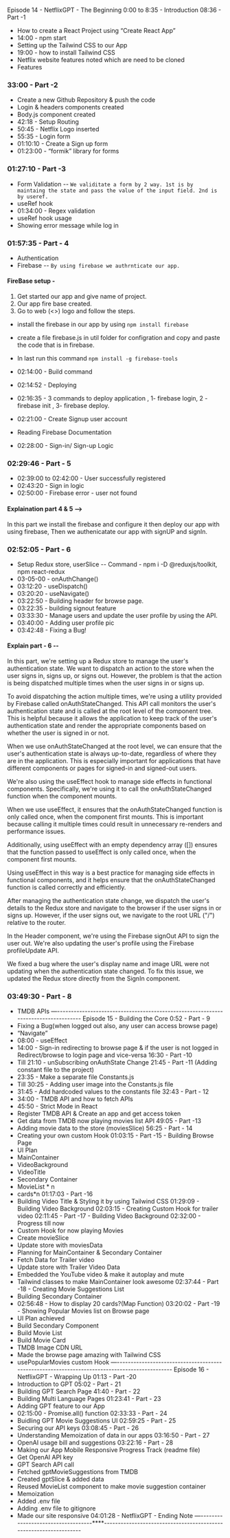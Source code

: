 Episode 14 - NetflixGPT - The Beginning
0:00 to 8:35 - Introduction
08:36 - Part -1

- How to create a React Project using “Create React App”
- 14:00 - npm start
- Setting up the Tailwind CSS to our App
- 19:00 - how to install Tailwind CSS
- Netflix website features noted which are need to be cloned
- Features

### 33:00 - Part -2

- Create a new Github Repository & push the code
- Login & headers components created
- Body.js component created
- 42:18 - Setup Routing
- 50:45 - Netflix Logo inserted
- 55:35 - Login form
- 01:10:10 - Create a Sign up form
- 01:23:00 - “formik” library for forms

### 01:27:10 - Part -3

- Form Validation -- `We validitate a form by 2 way.
1st is by maintaing the state and pass the value of the input field.
2nd is by useref.`
- useRef hook
- 01:34:00 - Regex validation
- useRef hook usage
- Showing error message while log in

### 01:57:35 - Part - 4

- Authentication
- Firebase -- `By using firebase we authrnticate our app.`

#### FireBase setup -

1. Get started our app and give name of project.
2. Our app fire base created.
3. Go to web (<>) logo and follow the steps.

- install the firebase in our app by using `npm install firebase`
- create a file firebase.js in util folder for configration and copy and paste the code that is in firebase.
- In last run this command `npm install -g firebase-tools`

- 02:14:00 - Build command
- 02:14:52 - Deploying
- 02:16:35 - 3 commands to deploy application , 1- firebase login, 2 - firebase init , 3- firebase deploy.
- 02:21:00 - Create Signup user account
- Reading Firebase Documentation
- 02:28:00 - Sign-in/ Sign-up Logic

### 02:29:46 - Part - 5

- 02:39:00 to 02:42:00 - User successfully registered
- 02:43:20 - Sign in logic
- 02:50:00 - Firebase error - user not found

#### Explaination part 4 & 5 -->

In this part we install the firebase and configure it then deploy our app with using firebase, Then we authenicatate our app with signUP and signIn.

### 02:52:05 - Part - 6

- Setup Redux store, userSlice -- Command - npm i -D @reduxjs/toolkit, npm react-redux
- 03-05-00 - onAuthChange()
- 03:12:20 - useDispatch()
- 03:20:20 - useNavigate()
- 03:22:50 - Building header for browse page.
- 03:22:35 - building signout feature
- 03:33:30 - Manage users and update the user profile by using the API.
- 03:40:00 - Adding user profile pic
- 03:42:48 - Fixing a Bug!

#### Explain part - 6 --

In this part, we're setting up a Redux store to manage the user's authentication state. We want to dispatch an action to the store when the user signs in, signs up, or signs out. However, the problem is that the action is being dispatched multiple times when the user signs in or signs up.

To avoid dispatching the action multiple times, we're using a utility provided by Firebase called onAuthStateChanged. This API call monitors the user's authentication state and is called at the root level of the component tree. This is helpful because it allows the application to keep track of the user's authentication state and render the appropriate components based on whether the user is signed in or not.

When we use onAuthStateChanged at the root level, we can ensure that the user's authentication state is always up-to-date, regardless of where they are in the application. This is especially important for applications that have different components or pages for signed-in and signed-out users.

We're also using the useEffect hook to manage side effects in functional components. Specifically, we're using it to call the onAuthStateChanged function when the component mounts.

When we use useEffect, it ensures that the onAuthStateChanged function is only called once, when the component first mounts. This is important because calling it multiple times could result in unnecessary re-renders and performance issues.

Additionally, using useEffect with an empty dependency array ([]) ensures that the function passed to useEffect is only called once, when the component first mounts.

Using useEffect in this way is a best practice for managing side effects in functional components, and it helps ensure that the onAuthStateChanged function is called correctly and efficiently.

After managing the authentication state change, we dispatch the user's details to the Redux store and navigate to the browser if the user signs in or signs up. However, if the user signs out, we navigate to the root URL ("/") relative to the router.

In the Header component, we're using the Firebase signOut API to sign the user out. We're also updating the user's profile using the Firebase profileUpdate API.

We fixed a bug where the user's display name and image URL were not updating when the authentication state changed. To fix this issue, we updated the Redux store directly from the SignIn component.

### 03:49:30 - Part - 8

- TMDB APIs
  —-----------------------------------------------------------------------------------
  Episode 15 - Building the Core
  0:52 - Part - 9
- Fixing a Bug(when logged out also, any user can access browse page)
- “Navigate”
- 08:00 - useEffect
- 14:00 - Sign-in redirecting to browse page & if the user is not logged in Redirect/browse
  to login page and vice-versa
  16:30 - Part -10
- Till 21:10 - unSubscribing onAuthState Change
  21:45 - Part -11 (Adding constant file to the project)
- 23:35 - Make a separate file Constants.js
- Till 30:25 - Adding user image into the Constants.js file
- 31:45 - Add hardcoded values to the constants file
  32:43 - Part - 12
- 34:00 - TMDB API and how to fetch APIs
- 45:50 - Strict Mode in React
- Register TMDB API & Create an app and get access token
- Get data from TMDB now playing movies list API
  49:05 - Part -13
- Adding movie data to the store (moviesSlice)
  56:25 - Part - 14
- Creating your own custom Hook
  01:03:15 - Part -15 - Building Browse Page
- UI Plan
- MainContainer
- VideoBackground
- VideoTitle
- Secondary Container
- MovieList \* n
- cards\*n
  01:17:03 - Part -16
- Building Video Title & Styling it by using Tailwind CSS
  01:29:09 - Building Video Background
  02:03:15 - Creating Custom Hook for trailer video
  02:11:45 - Part -17 - Building Video Background
  02:32:00 - Progress till now
- Custom Hook for now playing Movies
- Create movieSlice
- Update store with moviesData
- Planning for MainContainer & Secondary Container
- Fetch Data for Trailer video
- Update store with Trailer Video Data
- Embedded the YouTube video & make it autoplay and mute
- Tailwind classes to make MainContainer look awesome
  02:37:44 - Part -18 - Creating Movie Suggestions List
- Building Secondary Container
- 02:56:48 - How to display 20 cards?(Map Function)
  03:20:02 - Part -19 - Showing Popular Movies list on Browse page
- UI Plan achieved
- Build Secondary Component
- Build Movie List
- Build Movie Card
- TMDB Image CDN URL
- Made the browse page amazing with Tailwind CSS
- usePopularMovies custom Hook
  —----------------------------------------------------------------------------------------------
  Episode 16 - NetflixGPT - Wrapping Up
  01:13 - Part -20
- Introduction to GPT
  05:02 - Part - 21
- Building GPT Search Page
  41:40 - Part - 22
- Building Multi Language Pages
  01:23:41 - Part - 23
- Adding GPT feature to our App
- 02:15:00 - Promise.all() function
  02:33:33 - Part - 24
- Buidling GPT Movie Suggestions UI
  02:59:25 - Part - 25
- Securing our API keys
  03:08:45 - Part - 26
- Understanding Memoization of data in our apps
  03:16:50 - Part - 27
- OpenAI usage bill and suggestions
  03:22:16 - Part - 28
- Making our App Mobile Responsive
  Progress Track (readme file)
- Get OpenAI API key
- GPT Search API call
- Fetched gptMovieSuggestions from TMDB
- Created gptSlice & added data
- Reused MovieList component to make movie suggestion container
- Memoization
- Added .env file
- Adding .env file to gitignore
- Made our site responsive
  04:01:28 - NetflixGPT - Ending Note
  —-----------------------------------\*\*\*\*------------------------------------------------------------------

```

```
